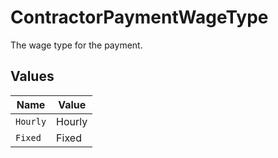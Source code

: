 # ContractorPaymentWageType

The wage type for the payment.


## Values

| Name     | Value    |
| -------- | -------- |
| `Hourly` | Hourly   |
| `Fixed`  | Fixed    |